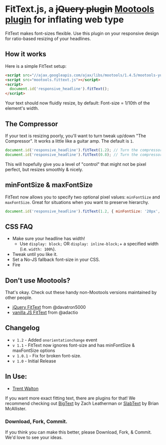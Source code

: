 # FitText.js, a <del>jQuery plugin</del> <ins>Mootools plugin</ins> for inflating web type
FitText makes font-sizes flexible. Use this plugin on your responsive design for ratio-based resizing of your headlines.

## How it works
Here is a simple FitText setup:

```html
<script src="//ajax.googleapis.com/ajax/libs/mootools/1.4.5/mootools-yui-compressed.js"></script>
<script src="mootools.fittext.js"></script>
<script>
  document.id('responsive_headline').fitText();
</script>
```

Your text should now fluidly resize, by default: Font-size = 1/10th of the element's width.

## The Compressor
If your text is resizing poorly, you'll want to turn tweak up/down "The Compressor". It works a little like a guitar amp. The default is `1`.

```javascript
document.id('responsive_headline').fitText(1.2); // Turn the compressor up   (resizes more aggressively)
document.id('responsive_headline').fitText(0.8); // Turn the compressor down (resizes less aggressively)
```

This will hopefully give you a level of "control" that might not be pixel perfect, but resizes smoothly & nicely.

## minFontSize & maxFontSize
FitText now allows you to specify two optional pixel values: `minFontSize` and `maxFontSize`. Great for situations when you want to preserve hierarchy.

```javascript
document.id('responsive_headline').fitText(1.2, { minFontSize: '20px', maxFontSize: '40px' })
```

## CSS FAQ

- Make sure your headline has width!
  - Use `display: block;` OR `display: inline-block;`+ a specified width (i.e. `width: 100%`).
- Tweak until you like it.
- Set a No-JS fallback font-size in your CSS.
- Fire

## Don't use Mootools?
That's okay. Check out these handy non-Mootools versions maintained by other people.

- [jQuery FitText](https://github.com/davatron5000/FitText.js) from @davatron5000
- [vanilla JS FitText](https://github.com/adactio/FitText.js) from @adactio

## Changelog
* `v 1.2` - Added `onorientationchange` event
* `v 1.1` - FitText now ignores font-size and has minFontSize & maxFontSize options
* `v 1.0.1` - Fix for broken font-size.
* `v 1.0` - Initial Release

## In Use:
- [Trent Walton](http://trentwalton.com)

If you want more exact fitting text, there are plugins for that! We recommend checking out [BigText](https://github.com/zachleat/BigText) by Zach Leatherman or [SlabText](http://www.frequency-decoder.com/demo/slabText/) by Brian McAllister.

### Download, Fork, Commit.
If you think you can make this better, please Download, Fork, & Commit. We'd love to see your ideas.
